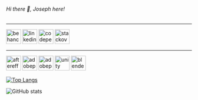 ###### Hi there 👋, Joseph here!

---

[<img src='https://encrypted-tbn0.gstatic.com/images?q=tbn:ANd9GcTuEjR4Kcn3v9MLhDoHOLKFkhVRE8CxjGsykuCkYh5va84giZUeVHMReJsXXYghOC6T9ow&usqp=CAU' alt='behance' height='40'>](https://www.behance.net/developrimbor)  [<img src='https://www.clipartmax.com/png/middle/304-3041379_linkedin-with-circle-comments-transparent-background-website-icon.png' alt='linkedin' height='40'>](https://www.linkedin.com/in/yusufglmz/)  [<img src='https://cpwebassets.codepen.io/assets/social/facebook-default-05cf522ae1d4c215ae0f09d866d97413a2204b6c9339c6e7a1b96ab1d4a7340f.png' alt='codepen' height='40'>](https://codepen.io/developrimbor)  [<img src='https://encrypted-tbn0.gstatic.com/images?q=tbn:ANd9GcRC94ZonX3gJoKrvOmZynNWQhq6Wask4tujtuUc04plT8-UTEKJDZ4163Hz-3vltLonV9U&usqp=CAU' alt='stackoverflow' height='40'>](https://stackoverflow.com/users/17153994)   

---

  [<img src='https://cdn-icons-png.flaticon.com/512/688/688170.png' alt='aftereffects' height='40'>](https://www.adobe.com/tr/products/aftereffects.html)  [<img src='https://cdn.freebiesupply.com/logos/large/2x/adobe-photoshop-cs6-logo-black-and-white.png' alt='adobephotoshop' height='40'>](https://www.adobe.com/tr/products/photoshop.html)  [<img src='https://cdn.freebiesupply.com/logos/large/2x/premiere-cc-logo-black-and-white.png' alt='adobepremierepro' height='40'>](https://www.adobe.com/tr/products/premiere.html)  [<img src='https://ih1.redbubble.net/image.786468378.5783/pp,840x830-pad,1000x1000,f8f8f8.jpg' alt='unity' height='40'>](https://unity.com/)  [<img src='https://yt3.ggpht.com/6hLbEq5VTd1_44WZjB4LzDIgLNXoilzFoi-4UqniFC0aV25T366LdCw6NMpb4SFhISlTO3lewQ=s900-c-k-c0x00ffffff-no-rj' alt='blender' height='40'>](https://www.blender.org//)


[![Top Langs](https://github-readme-stats.vercel.app/api/top-langs/?username=developrimbor)](https://github.com/anuraghazra/github-readme-stats)

![GitHub stats](https://github-readme-stats.vercel.app/api?username=developrimbor&show_icons=true)  
